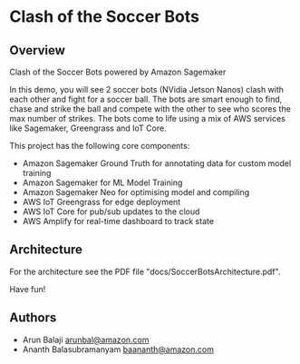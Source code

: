 # Clash of the Soccer Bots

## Overview ##

Clash of the Soccer Bots powered by Amazon Sagemaker

In this demo, you will see 2 soccer bots (NVidia Jetson Nanos) clash with each other and fight for a soccer ball. The bots are smart enough to find, chase and strike the ball and compete with the other to see who scores the max number of strikes. The bots come to life using a mix of AWS services like Sagemaker, Greengrass and IoT Core.

This project has the following core components:

- Amazon Sagemaker Ground Truth for annotating data for custom model training
- Amazon Sagemaker for ML Model Training
- Amazon Sagemaker Neo for optimising model and compiling
- AWS IoT Greengrass for edge deployment
- AWS IoT Core for pub/sub updates to the cloud
- AWS Amplify for real-time dashboard to track state


## Architecture ##

For the architecture see the PDF file "docs/SoccerBotsArchitecture.pdf".

Have fun!

## Authors ##
- Arun Balaji arunbal@amazon.com
- Ananth Balasubramanyam baananth@amazon.com 


